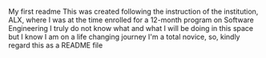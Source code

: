 My first readme
This was created following the instruction of the institution, ALX, where I was at the time enrolled for a 12-month program on Software Engineering
I truly do not know what and what I will be doing in this space but I know I am on a life changing journey
I'm a total novice, so, kindly regard this as a README file
